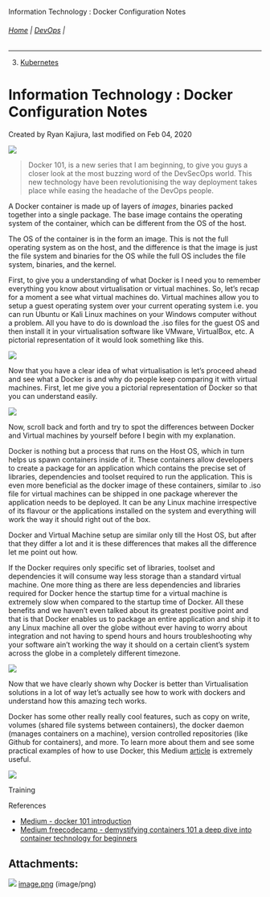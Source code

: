 Information Technology : Docker Configuration Notes  

###### [Home](https://github.com/RyKaj/Documentation/blob/master/README.md) | [DevOps](https://github.com/RyKaj/Documentation/tree/master/DevOps/README.md) |
------------
3.  [Kubernetes](Kubernetes_451820631.html)

Information Technology : Docker Configuration Notes
===================================================

Created by Ryan Kajiura, last modified on Feb 04, 2020



![](attachments/463513540/463513544.png)

  

> Docker 101, is a new series that I am beginning, to give you guys a closer look at the most buzzing word of the DevSecOps world. This new technology have been revolutionising the way deployment takes place while easing the headache of the DevOps people.

  

A Docker container is made up of layers of _images_, binaries packed together into a single package. The base image contains the operating system of the container, which can be different from the OS of the host.

The OS of the container is in the form an image. This is not the full operating system as on the host, and the difference is that the image is just the file system and binaries for the OS while the full OS includes the file system, binaries, and the kernel.

First, to give you a understanding of what Docker is I need you to remember everything you know about virtualisation or virtual machines. So, let’s recap for a moment a see what virtual machines do. Virtual machines allow you to setup a guest operating system over your current operating system i.e. you can run Ubuntu or Kali Linux machines on your Windows computer without a problem. All you have to do is download the .iso files for the guest OS and then install it in your virtualisation software like VMware, VirtualBox, etc. A pictorial representation of it would look something like this.

![](https://miro.medium.com/max/2526/1*U0HvIqjTr1xvfIusdjM_TA.png)

Now that you have a clear idea of what virtualisation is let’s proceed ahead and see what a Docker is and why do people keep comparing it with virtual machines. First, let me give you a pictorial representation of Docker so that you can understand easily.

![](https://miro.medium.com/max/2522/1*QwUgVGQNsNejKbSfkCTFgg.png)

Now, scroll back and forth and try to spot the differences between Docker and Virtual machines by yourself before I begin with my explanation.

Docker is nothing but a process that runs on the Host OS, which in turn helps us spawn containers inside of it. These containers allow developers to create a package for an application which contains the precise set of libraries, dependencies and toolset required to run the application. This is even more beneficial as the docker image of these containers, similar to .iso file for virtual machines can be shipped in one package wherever the application needs to be deployed. It can be any Linux machine irrespective of its flavour or the applications installed on the system and everything will work the way it should right out of the box.

Docker and Virtual Machine setup are similar only till the Host OS, but after that they differ a lot and it is these differences that makes all the difference let me point out how.

If the Docker requires only specific set of libraries, toolset and dependencies it will consume way less storage than a standard virtual machine. One more thing as there are less dependencies and libraries required for Docker hence the startup time for a virtual machine is extremely slow when compared to the startup time of Docker. All these benefits and we haven’t even talked about its greatest positive point and that is that Docker enables us to package an entire application and ship it to any Linux machine all over the globe without ever having to worry about integration and not having to spend hours and hours troubleshooting why your software ain’t working the way it should on a certain client’s system across the globe in a completely different timezone.

![](https://miro.medium.com/max/898/1*Y-bVQ7z1Ts2gFP7tpQyybg.png)

Now that we have clearly shown why Docker is better than Virtualisation solutions in a lot of way let’s actually see how to work with dockers and understand how this amazing tech works.

Docker has some other really really cool features, such as copy on write, volumes (shared file systems between containers), the docker daemon (manages containers on a machine), version controlled repositories (like Github for containers), and more. To learn more about them and see some practical examples of how to use Docker, this Medium [article](https://medium.freecodecamp.org/a-beginner-friendly-introduction-to-containers-vms-and-docker-79a9e3e119b) is extremely useful.

![](https://miro.medium.com/max/602/1*BO8iqCKHjeB6Fw9irS4oBw.png)

  

  

  

Training

  

References

*   [Medium - docker 101 introduction](https://medium.com/dev-sec-ops/docker-101-introduction-4c7785b70ccc)
*   [Medium freecodecamp - demystifying containers 101 a deep dive into container technology for beginners](https://medium.com/free-code-camp/demystifying-containers-101-a-deep-dive-into-container-technology-for-beginners-d7b60d8511c1)

Attachments:
------------

![](images/icons/bullet_blue.gif) [image.png](attachments/463513540/463513544.png) (image/png)  



